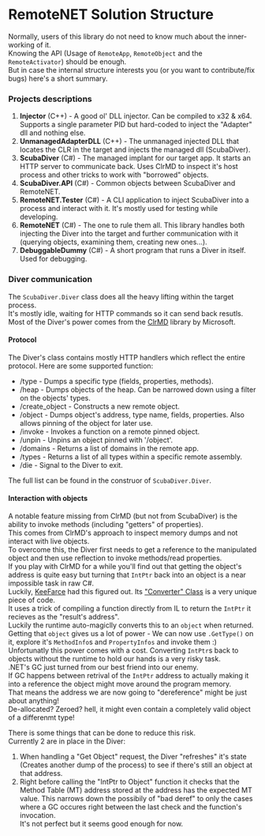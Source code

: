 # RemoteNET Solution Structure
Normally, users of this library do not need to know much about the inner-working of it.  
Knowing the API (Usage of `RemoteApp`, `RemoteObject` and the `RemoteActivator`) should be enough.  
But in case the internal structure interests you (or you want to contribute/fix bugs) here's a short summary.

### Projects descriptions
1. **Injector** (C++) - A good ol' DLL injector. Can be compiled to x32 & x64. Supports a single parameter PID but hard-coded to inject the "Adapter" dll and nothing else.
2. **UnmanagedAdapterDLL** (C++) - The unmanaged injected DLL that locates the CLR in the target and injects the managed dll (ScubaDiver).
3. **ScubaDiver** (C#) - The managed implant for our target app. It starts an HTTP server to communicate back. Uses ClrMD to inspect it's host process and other tricks to work with "borrowed" objects.
4. **ScubaDiver.API** (C#) - Common objects between ScubaDiver and RemoteNET.
5. **RemoteNET.Tester** (C#) - A CLI application to inject ScubaDiver into a process and interact with it. It's mostly used for testing while developing.
6. **RemoteNET** (C#) - The one to rule them all. This library handles both injecting the Diver into the target and further communication with it (querying objects, examining them, creating new ones...).
7. **DebuggableDummy** (C#) - A short program that runs a Diver in itself. Used for debugging.


### Diver communication
The `ScubaDiver.Diver` class does all the heavy lifting within the target process.  
It's mostly idle, waiting for HTTP commands so it can send back resutls.  
Most of the Diver's power comes from the [ClrMD](https://github.com/microsoft/clrmd) library by Microsoft.  

#### Protocol
The Diver's class contains mostly HTTP handlers which reflect the entire protocol. Here are some supported function:
* /type - Dumps a specific type (fields, properties, methods).
* /heap - Dumps objects of the heap. Can be narrowed down using a filter on the objects' types.
* /create_object - Constructs a new remote object.
* /object - Dumps object's address, type name, fields, properties. Also allows pinning of the object for later use.
* /invoke - Invokes a function on a remote pinned object.
* /unpin - Unpins an object pinned with '/object'.
* /domains - Returns a list of domains in the remote app.
* /types - Returns a list of all types within a specific remote assembly.
* /die - Signal to the Diver to exit.

The full list can be found in the construor of `ScubaDiver.Diver`.

#### Interaction with objects
A notable feature missing from ClrMD (but not from ScubaDiver) is the ability to invoke methods (including "getters" of properties).  
This comes from ClrMD's approach to inspect memory dumps and not interact with live objects.  
To overcome this, the Diver first needs to get a reference to the manipulated object and then use reflection to invoke methods/read properties.  
If you play with ClrMD for a while you'll find out that getting the object's address is quite easy but turning that `IntPtr` back into an object is a near impossible task in raw C#.  
Luckily, [KeeFarce](https://github.com/denandz/KeeFarce) had this figured out. Its ["Converter" Class](https://github.com/denandz/KeeFarce/blob/master/src/KeeFarceDLL/Converter.cs) is a very unique piece of code.  
It uses a trick of compiling a function directly from IL to return the `IntPtr` it recieves as the "result's address".  
 Luckily the runtime auto-magiclly converts this to an `object` when returned.  
Getting that `object` gives us a lot of power - We can now use `.GetType()` on it, explore it's `MethodInfo`s and `PropertyInfos` and invoke them :)  
Unfortunatly this power comes with a cost. Converting `IntPtr`s back to objects without the runtime to hold our hands is a very risky task.  
.NET's GC just turned from our best friend into our enemy.  
If GC happens between retrival of the `IntPtr` address to actually making it into a reference the object might move around the program memory.  
That means the address we are now going to "dereference" might be just about anything!  
De-allocated? Zeroed? hell, it might even contain a completely valid object of a differenmt type!

There is some things that can be done to reduce this risk.  
Currently 2 are in place in the Diver:  
1. When handling a "Get Object" request, the Diver "refreshes" it's state (Creates another dump of the process) to see if there's still an object at that address.
2. Right before calling the "IntPtr to Object" function it checks that the Method Table (MT) address stored at the address has the expected MT value.
This narrows down the possibily of "bad deref" to only the cases where a GC occures right between the last check and the function's invocation.  
It's not perfect but it seems good enough for now.
